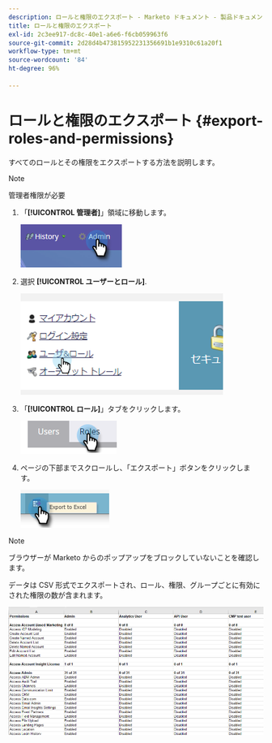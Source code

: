 ```yaml
---
description: ロールと権限のエクスポート - Marketo ドキュメント - 製品ドキュメント
title: ロールと権限のエクスポート
exl-id: 2c3ee917-dc8c-40e1-a6e6-f6cb059963f6
source-git-commit: 2d28d4b473815952231356691b1e9310c61a20f1
workflow-type: tm+mt
source-wordcount: '84'
ht-degree: 96%

---
```


# ロールと権限のエクスポート {#export-roles-and-permissions}

すべてのロールとその権限をエクスポートする方法を説明します。

>[!NOTE]
>
>管理者権限が必要

1. 「**[!UICONTROL 管理者]**」領域に移動します。

   ![](assets/export-roles-and-permissions-1.png)

1. 選択 **[!UICONTROL ユーザーとロール]**.

   ![](assets/export-roles-and-permissions-2.png)

1. 「**[!UICONTROL ロール]**」タブをクリックします。

   ![](assets/export-roles-and-permissions-3.png)

1. ページの下部までスクロールし、「エクスポート」ボタンをクリックします。

   ![](assets/export-roles-and-permissions-4.png)

>[!NOTE]
>
>ブラウザーが Marketo からのポップアップをブロックしていないことを確認します。

データは CSV 形式でエクスポートされ、ロール、権限、グループごとに有効にされた権限の数が含まれます。

![](assets/export-roles-and-permissions-5.png)
